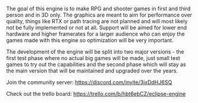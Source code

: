 The goal of this engine is to make RPG and shooter games in first and third person and in 3D only. The graphics are meant to aim for performance over quality, things like RTX or path tracing are not planned and will most likely not be fully implemented or not at all. Support will be aimed for lower end hardware and higher framerates for a larger audience who can enjoy the games made with this engine so optimization will be very important.

The development of the engine will be split into two major versions - the first test phase where no actual big games will be made, just small test games to try out the capabilities and the second phase which will stay as the main version that will be maintained and upgraded over the years.

Join the community server: https://discord.com/invite/3jxDdHJ6SQ

Check out the trello board: https://trello.com/b/hbt6ebCZ/eclipse-engine
